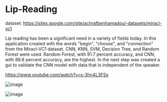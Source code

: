 # Lip-Reading

dataset: https://sites.google.com/site/achrafbenhamadou/-datasets/miracl-vc1

Lip reading has been a significant need in a variety of fields today. In this application created with the words "begin", "choose", and
"connection" from the Miracl-VC1 dataset. CNN, KNN, SVM, Decision Tree, and Random Forest were used. Random Forest,
with 91.7 percent accuracy, and CNN, with 88.8 percent accuracy, are the highest. In the next step was created a gui to validate the
CNN model with data that is independent of the speaker.

https://www.youtube.com/watch?v=x-3hn4L3FSs

![image](https://user-images.githubusercontent.com/45537416/124118948-94aa8300-da7a-11eb-8b6d-65e431d796ac.png)


![image](https://user-images.githubusercontent.com/45537416/124118997-a0964500-da7a-11eb-95d7-25da5cac5ed4.png)
